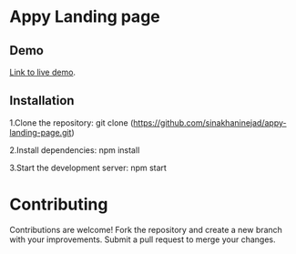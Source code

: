 # Appy Landing page

## Demo
[Link to live demo](https://sinakhaninejad.github.io/appy-landing-page/).

## Installation
1.Clone the repository:
git clone (https://github.com/sinakhaninejad/appy-landing-page.git)

2.Install dependencies:
npm install

3.Start the development server:
npm start

# Contributing
Contributions are welcome! Fork the repository and create a new branch with your improvements. Submit a pull request to merge your changes.
